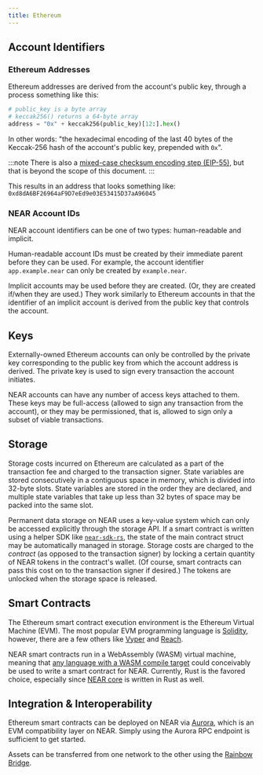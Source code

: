 ```yaml
---
title: Ethereum
---
```


## Account Identifiers

### Ethereum Addresses

Ethereum addresses are derived from the account's public key, through a process something like this:

```python
# public_key is a byte array
# keccak256() returns a 64-byte array
address = "0x" + keccak256(public_key)[12:].hex()
```

In other words: "the hexadecimal encoding of the last 40 bytes of the Keccak-256 hash of the account's public key, prepended with `0x`".

:::note
There is also a [mixed-case checksum encoding step (EIP-55)](https://eips.ethereum.org/EIPS/eip-55), but that is beyond the scope of this document.
:::

This results in an address that looks something like: `0xd8dA6BF26964aF9D7eEd9e03E53415D37aA96045`

### NEAR Account IDs

NEAR account identifiers can be one of two types: human-readable and implicit.

Human-readable account IDs must be created by their immediate parent before they can be used. For example, the account identifier `app.example.near` can only be created by `example.near`.

Implicit accounts may be used before they are created. (Or, they are created if/when they are used.) They work similarly to Ethereum accounts in that the identifier of an implicit account is derived from the public key that controls the account.

## Keys

Externally-owned Ethereum accounts can only be controlled by the private key corresponding to the public key from which the account address is derived. The private key is used to sign every transaction the account initiates.

NEAR accounts can have any number of access keys attached to them. These keys may be full-access (allowed to sign any transaction from the account), or they may be permissioned, that is, allowed to sign only a subset of viable transactions.

## Storage

Storage costs incurred on Ethereum are calculated as a part of the transaction fee and charged to the transaction signer. State variables are stored consecutively in a contiguous space in memory, which is divided into 32-byte slots. State variables are stored in the order they are declared, and multiple state variables that take up less than 32 bytes of space may be packed into the same slot.

Permanent data storage on NEAR uses a key-value system which can only be accessed explicitly through the storage API. If a smart contract is written using a helper SDK like [`near-sdk-rs`](https://github.com/near/near-sdk-rs), the state of the main contract struct may be automatically managed in storage. Storage costs are charged to the _contract_ (as opposed to the transaction signer) by locking a certain quantity of NEAR tokens in the contract's wallet. (Of course, smart contracts can pass this cost on to the transaction signer if desired.) The tokens are unlocked when the storage space is released.

## Smart Contracts

The Ethereum smart contract execution environment is the Ethereum Virtual Machine (EVM). The most popular EVM programming language is [Solidity](https://soliditylang.org/), however, there are a few others like [Vyper](https://github.com/vyperlang/vyper) and [Reach](https://reach.sh/).

NEAR smart contracts run in a WebAssembly (WASM) virtual machine, meaning that [any language with a WASM compile target](https://github.com/appcypher/awesome-wasm-langs) could conceivably be used to write a smart contract for NEAR. Currently, Rust is the favored choice, especially since [NEAR core](https://github.com/near/nearcore) is written in Rust as well.

## Integration & Interoperability

Ethereum smart contracts can be deployed on NEAR via [Aurora](https://aurora.dev/), which is an EVM compatibility layer on NEAR. Simply using the Aurora RPC endpoint is sufficient to get started.

Assets can be transferred from one network to the other using the [Rainbow Bridge](https://rainbowbridge.app/).
